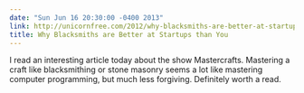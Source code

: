 ```yaml
---
date: "Sun Jun 16 20:30:00 -0400 2013"
link: http://unicornfree.com/2012/why-blacksmiths-are-better-at-startups-than-you
title: Why Blacksmiths are Better at Startups than You
---
```


I read an interesting article today about the show Mastercrafts. Mastering
a craft like blacksmithing or stone masonry seems a lot like mastering
computer programming, but much less forgiving. Definitely worth a read. 
